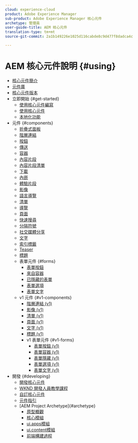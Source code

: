 ```yaml
---
cloud: experience-cloud
product: Adobe Experience Manager
sub-product: Adobe Experience Manager 核心元件
archetype: 管理員
user-guide-title: AEM 核心元件
translation-type: tm+mt
source-git-commit: 2a1b149226e1025d116cabde8c9d477f8dadca4c

---
```



# AEM 核心元件說明 {#using}

+ [核心元件簡介](introduction.md)
+ [元件庫](http://opensource.adobe.com/aem-core-wcm-components/library.html)
+ [核心元件版本](versions.md)
+ 立即開始 {#get-started}
   + [使用核心元件編寫](authoring.md)
   + [使用核心元件](using.md)
   + [本地化功能](localization.md)
+ 元件 {#components}
   + [折疊式面板](accordion.md)
   + [階層連結](breadcrumb.md)
   + [按鈕](button.md)
   + [傳送](carousel.md)
   + [容器](container.md)
   + [內容片段](content-fragment-component.md)
   + [內容片段清單](content-fragment-list.md)
   + [下載](download.md)
   + [內嵌](embed.md)
   + [體驗片段](experience-fragment.md)
   + [影像](image.md)
   + [語言導覽](language-navigation.md)
   + [清單](list.md)
   + [導覽](navigation.md)
   + [頁面](page.md)
   + [快速搜尋](quick-search.md)
   + [分隔符號](separator.md)
   + [社交媒體分享](sharing.md)
   + [文字](text.md)
   + [索引標籤](tabs.md)
   + [Teaser](teaser.md)
   + [標題](title.md)
   + 表單元件 {#forms}
      + [表單按鈕](form-button.md)
      + [來自容器](form-container.md)
      + [已隱藏的表單](form-hidden.md)
      + [表單選項](form-options.md)
      + [表單文字](form-text.md)
   + v1 元件 {#v1-components}
      + [階層連結 (v1)](breadcrumb-v1.md)
      + [影像 (v1)](image-v1.md)
      + [清單 (v1)](list-v1.md)
      + [頁面 (v1)](page-v1.md)
      + [文字 (v1)](text-v1.md)
      + [標題 (v1)](title-v1.md)
      + v1 表單元件 {#v1-forms}
         + [表單按鈕 (v1)](form-button-v1.md)
         + [表單容器 (v1)](form-container-v1.md)
         + [表單隱藏 (v1)](form-hidden-v1.md)
         + [表單選項 (v1)](form-options-v1.md)
         + [表單文字 (v1)](form-text-v1.md)
+ 開發 {#developing}
   + [開發核心元件](developing.md)
   + [WKND 開發人員教學課程](https://helpx.adobe.com/experience-manager/6-5/sites/developing/using/getting-started.html)
   + [自訂核心元件](customizing.md)
   + [元件指引](guidelines.md)
   + [AEM Project Archetype]{#archetype}
      + [原型概觀](archetype.md)
      + [核心模組](core.md)
      + [ui.apps模組](uiapps.md)
      + [ui.content模組](uicontent.md)
      + [前端構建過程](front-end-build.md)

